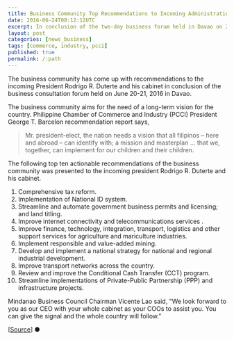 ```yaml
---
title: Business Community Top Recommendations to Incoming Administration
date: 2016-06-24T08:12:12UTC
excerpt: In conclusion of the two-day business forum held in Davao on 20-21 June 2016, the business community came up with recommendations for the incoming President-elect Rodrigo R. Duterte and his cabinet.
layout: post
categories: [news_business]
tags: [commerce, industry, pcci]
published: true
permalink: /:path
---
```


The business community has come up with recommendations to the incoming President Rodrigo R. Duterte and his cabinet in conclusion of the business consultation forum held on June 20-21, 2016 in Davao.

The business community aims for the need of a long-term vision for the country.
Philippine Chamber of Commerce and Industry (PCCI) President George T. Barcelon recommendation report says,

> Mr. president-elect, the nation needs a vision that all filipinos – here and abroad – can identify with; a mission and masterplan ... that we, together, can implement for our children and their children.

The following top ten actionable recommendations of the business community was presented to the incoming president Rodrigo R. Duterte and his cabinet.

1. Comprehensive tax reform.
2. Implementation of National ID system.
3. Streamline and automate government business permits and licensing; and land titling.
4. Improve internet connectivity and telecommunications services .
5. Improve finance, technology, integration, transport, logistics and other support services for agriculture and mariculture industries.
6. Implement responsible and value-added mining.
7. Develop and implement a national strategy for national and regional industrial development.
8. Improve transport networks across the country.
9. Review and improve the Conditional Cash Transfer (CCT) program.
10. Streamline implementations of Private-Public Partnership (PPP) and infrastructure projects.

Mindanao Business Council Chairman Vicente Lao said, "We look forward to you as our CEO with your whole cabinet as your COOs to assist you. You can give the signal and the whole country will follow."

[[Source](http://www.philippinechamber.com/index.php?option=com_content&view=article&id=869:pcci-president-george-t-barcelon-presents-top-10-actionable-recommendations-to-president-elect-duterte&catid=53&Itemid=246)]&nbsp;&#x25cf;
